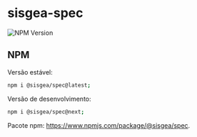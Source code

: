 # sisgea-spec

![NPM Version](https://img.shields.io/npm/v/%40sisgea%2Fspec)

## NPM

Versão estável:
```sh
npm i @sisgea/spec@latest;
```

Versão de desenvolvimento:
```sh
npm i @sisgea/spec@next;
```

Pacote npm: <https://www.npmjs.com/package/@sisgea/spec>.
